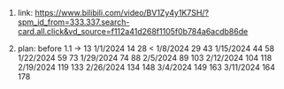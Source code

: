 1. link:
    https://www.bilibili.com/video/BV1Zy4y1K7SH/?spm_id_from=333.337.search-card.all.click&vd_source=f112a41d268f1105f0b784a6acdb86de



2. plan:
        before 1.1  -> 13 
        1/1/2024	14	28  <
        1/8/2024	29	43
        1/15/2024	44	58
        1/22/2024	59	73
        1/29/2024	74	88
        2/5/2024	89	103
        2/12/2024	104	118
        2/19/2024	119	133
        2/26/2024	134	148
        3/4/2024	149	163
        3/11/2024	164	178